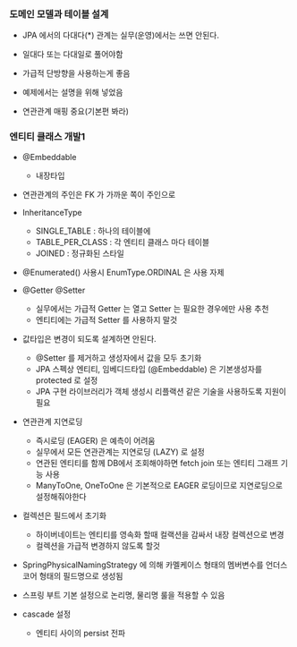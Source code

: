 ### 도메인 모델과 테이블 설계
- JPA 에서의 다대다(*) 관계는 실무(운영)에서는 쓰면 안된다.
- 일대다 또는 다대일로 풀어야함
- 가급적 단방향을 사용하는게 좋음
- 예제에서는 설명을 위해 넣었음

- 연관관계 매핑 중요(기본편 봐라)

### 엔티티 클래스 개발1

- @Embeddable
  - 내장타입

- 연관관계의 주인은 FK 가 가까운 쪽이 주인으로

- InheritanceType
  - SINGLE_TABLE     : 하나의 테이블에 
  - TABLE_PER_CLASS  : 각 엔티티 클래스 마다 테이블
  - JOINED           : 정규화된 스타일

- @Enumerated() 사용시 EnumType.ORDINAL 은 사용 자제

- @Getter @Setter
  - 실무에서는 가급적 Getter 는 열고 Setter 는 필요한 경우에만 사용 추천
  - 엔티티에는 가급적 Setter 를 사용하지 말것

- 값타입은 변경이 되도록 설계하면 안된다.
  - @Setter 를 제거하고 생성자에서 값을 모두 초기화
  - JPA 스펙상 엔티티, 임베디드타입 (@Embeddable) 은 기본생성자를 protected 로 설정
  - JPA 구현 라이브러리가 객체 생성시 리플랙션 같은 기술을 사용하도록 지원이 필요

- 연관관계 지연로딩
  - 즉시로딩 (EAGER) 은 예측이 어려움
  - 실무에서 모든 연관관계는 지연로딩 (LAZY) 로 설정
  - 연관된 엔티티를 함께 DB에서 조회해야하면 fetch join 또는 엔티티 그래프 기능 사용
  - ManyToOne, OneToOne 은 기본적으로 EAGER 로딩이므로 지연로딩으로 설정해줘야한다 

- 컬렉션은 필드에서 초기화
  - 하이버네이트는 엔티티를 영속화 할때 컬랙션을 감싸서 내장 컬렉션으로 변경
  - 컬렉션을 가급적 변경하지 않도록 할것

- SpringPhysicalNamingStrategy 에 의해 카멜케이스 형태의 멤버변수를 언더스코어 형태의 필드명으로 생성됨
- 스프링 부트 기본 설정으로 논리명, 물리명 룰을 적용할 수 있음

- cascade 설정
  - 엔티티 사이의 persist 전파 